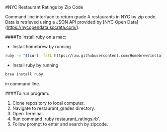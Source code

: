 #NYC Restaurant Ratings by Zip Code

Command line interface to return grade A restaurants in NYC by zip code. Data is retrieved using a JSON API provided by [NYC Open Data] (https://nycopendata.socrata.com/).

####To install ruby on a mac:

- Install homebrew by running 
```bash 
ruby -e "$(curl -fsSL https://raw.githubusercontent.com/Homebrew/install/master/install)" 
```
- Install ruby by running 
```bash
brew install ruby 
``` 
in command line.

####To run program:

1. Clone repository to local computer.
2. Navigate to restaurant_grades directory.
3. Open Terminal.
4. Run command 'ruby restaurant_ratings.rb'.
5. Follow prompt to enter and search by zipcode.

